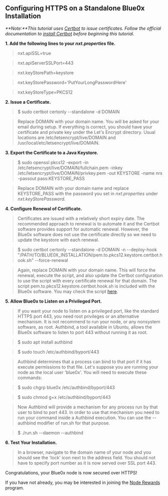 ## **Configuring HTTPS on a Standalone Blue0x Installation** ##

_**Note:**This tutorial uses [Certbot](https://certbot.eff.org/) to issue certificates.
Follow the official documentation to [install Certbot](https://certbot.eff.org/instructions) before beginning this tutorial._

**1. Add the following lines to your _nxt.properties_ file.**

>nxt.apiSSL=true

>nxt.apiServerSSLPort=443

>nxt.keyStorePath=keystore

>nxt.keyStorePassword='PutYourLongPasswordHere'

>nxt.keyStoreType=PKCS12

**2. Issue a Certificate.**

>$ sudo certbot certonly --standalone -d DOMAIN

>Replace DOMAIN with your domain name. You will be asked for your email during setup.  If everything is correct, you should have your certificate and private key under the Let's Encrypt directory. Usual locations are /etc/letsencrypt/live/DOMAIN and /usr/local/etc/letsencrypt/live/DOMAIN.

**3. Export the Certificate to a Java Keystore.**

>$ sudo openssl pkcs12 -export -in /etc/letsencrypt/live/DOMAIN/fullchain.pem -inkey /etc/letsencrypt/live/DOMAIN/privkey.pem -out KEYSTORE -name nrs -passout pass:KEYSTORE_PASS

> Replace DOMAIN with your domain name and replace KEYSTORE_PASS with the password you set in _nxt.properties_ under _nxt.keyStorePassword_.

**4. Configure Renewal of Certificate.**

>Certificates are issued with a relatively short expiry date. The recommended approach to renewal is to automate it and the Certbot software provides support for automatic renewal. However, the Blue0x software does not use the certificate directly so we need to update the keystore with each renewal.

>$ sudo certbot certonly --standalone -d DOMAIN -n --deploy-hook "/PATH/TO/BLUE0X_INSTALLATION/pem.to.pkcs12.keystore.certbot.hook.sh" --force-renewal

>Again, replace DOMAIN with your domain name. This will force the renewal, execute the script, and also update the Certbot configuration to use the script with every certificate renewal for that domain.  The script pem.to.pkcs12.keystore.certbot.hook.sh is included with the Blue0x software.  You may check the script [here](renewal_script.md).

**5. Allow Blue0x to Listen on a Privileged Port.**

>If you want your node to listen on a privileged port, like the standard HTTPS port 443, you need root privileges or an alternative mechanism. It is not recommend to run your node, or any nonsystem software, as root.  Authbind, a tool available in Ubuntu, allows the Blue0x software to listen to port 443 without running it as root.

>$ sudo apt install authbind

>$ sudo touch /etc/authbind/byport/443

>Authbind determines that a process can bind to that port if it has execute permissions to that file. Let's suppose you are running your node as the local user 'blue0x'. You will need to execute these commands:

>$ sudo chgrp blue0x /etc/authbind/byport/443

>$ sudo chmod g+x /etc/authbind/byport/443

>Now Authbind will provide a mechanism for any process run by that user to bind to port 443. In order to use that mechanism you need to run your command inside a Authbind execution. You can use the --authbind modifier of run.sh for that purpose.

>$ ./run.sh --daemon --authbind

**6. Test Your Installation.**

>In a browser, navigate to the domain name of your node and you should see the 'lock' icon next to the address field.  You should not have to specify port number as it is now served over SSL port 443.

Congratulations, your Blue0x node is now secured over HTTPS!

If you have not already, you may be interested in joining the [Node Rewards](../node_rewards/index.md) program.



